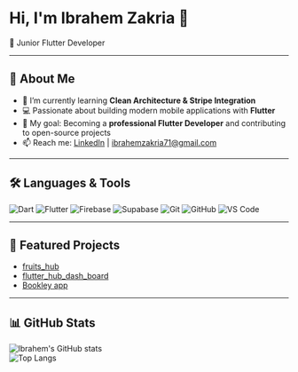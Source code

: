 # Hi, I'm Ibrahem Zakria 👋  
🚀 Junior Flutter Developer 

---

## 💼 About Me
- 🌱 I’m currently learning **Clean Architecture & Stripe Integration**  
- 💻 Passionate about building modern mobile applications with **Flutter**  
- 🎯 My goal: Becoming a **professional Flutter Developer** and contributing to open-source projects  
- 📫 Reach me: [LinkedIn](https://www.linkedin.com/in/ibrahem-zakria-66b554281/) | ibrahemzakria71@gmail.com  

---

## 🛠️ Languages & Tools
![Dart](https://img.shields.io/badge/-Dart-0175C2?logo=dart&logoColor=white&style=flat)
![Flutter](https://img.shields.io/badge/-Flutter-02569B?logo=flutter&logoColor=white&style=flat)
![Firebase](https://img.shields.io/badge/-Firebase-FFCA28?logo=firebase&logoColor=black&style=flat)
![Supabase](https://img.shields.io/badge/-Supabase-3ECF8E?logo=supabase&logoColor=white&style=flat)
![Git](https://img.shields.io/badge/-Git-F05032?logo=git&logoColor=white&style=flat)
![GitHub](https://img.shields.io/badge/-GitHub-181717?logo=github&logoColor=white&style=flat)
![VS Code](https://img.shields.io/badge/-VSCode-007ACC?logo=visual-studio-code&logoColor=white&style=flat)

---

## 🚀 Featured Projects
- [fruits_hub](https://github.com/IbrahemZakria/fruits_hub)  
- [flutter_hub_dash_board](https://github.com/IbrahemZakria/flutter_hub_dash_board)  
- [Bookley app](https://github.com/IbrahemZakria/BOOK)  

---

## 📊 GitHub Stats
![Ibrahem's GitHub stats](https://github-readme-stats.vercel.app/api?username=IbrahemZakria&show_icons=true&theme=tokyonight)  
![Top Langs](https://github-readme-stats.vercel.app/api/top-langs/?username=IbrahemZakria&layout=compact&theme=tokyonight)
